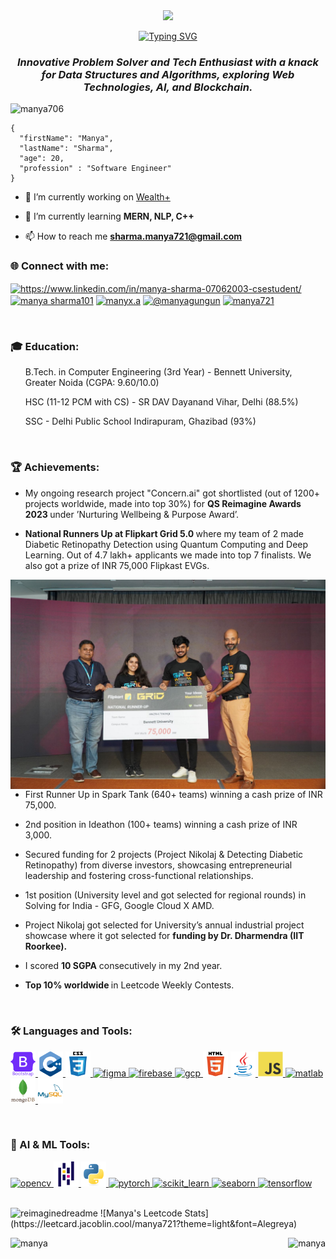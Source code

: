<div align="center"; margin-bottom="60";>
  <img height="250" src="https://media.giphy.com/media/L1R1tvI9svkIWwpVYr/giphy.gif"  />
</div>

<p align="center">
<a href="https://git.io/typing-svg"><img src="https://readme-typing-svg.herokuapp.com?font=Fira+Code&size=40&pause=1000&color=F749DC&random=false&width=535&height=73&lines=Hi!+I'm+Manya+Sharma" alt="Typing SVG" /></a>
<h3 align="center"><i>Innovative Problem Solver and Tech Enthusiast with a knack for Data Structures and Algorithms, exploring Web Technologies, AI, and Blockchain.</i></h3>

<p align="left"> <img src="https://komarev.com/ghpvc/?username=manya706&label=Profile%20views&color=0e75b6&style=flat" alt="manya706" /> </p>

```
{
  "firstName": "Manya",
  "lastName": "Sharma",
  "age": 20,
  "profession" : "Software Engineer"
}
```

- 🔭 I’m currently working on [Wealth+](https://github.com/manya706/stock-trading-and-banking-system)
  
- 🌱 I’m currently learning **MERN, NLP, C++**

- 📫 How to reach me **sharma.manya721@gmail.com**

<h3 align="left"> 🌐 Connect with me:</h3>
<p align="left">
<a href="https://linkedin.com/in/https://www.linkedin.com/in/manya-sharma-07062003-csestudent/" target="blank"><img align="center" src="https://raw.githubusercontent.com/rahuldkjain/github-profile-readme-generator/master/src/images/icons/Social/linked-in-alt.svg" alt="https://www.linkedin.com/in/manya-sharma-07062003-csestudent/" height="30" width="40" /></a>
<a href="https://kaggle.com/manya sharma101" target="blank"><img align="center" src="https://raw.githubusercontent.com/rahuldkjain/github-profile-readme-generator/master/src/images/icons/Social/kaggle.svg" alt="manya sharma101" height="30" width="40" /></a>
<a href="https://instagram.com/manyx.a" target="blank"><img align="center" src="https://raw.githubusercontent.com/rahuldkjain/github-profile-readme-generator/master/src/images/icons/Social/instagram.svg" alt="manyx.a" height="30" width="40" /></a>
<a href="https://medium.com/@manyagungun" target="blank"><img align="center" src="https://raw.githubusercontent.com/rahuldkjain/github-profile-readme-generator/master/src/images/icons/Social/medium.svg" alt="@manyagungun" height="30" width="40" /></a>
<a href="https://www.leetcode.com/manya721" target="blank"><img align="center" src="https://raw.githubusercontent.com/rahuldkjain/github-profile-readme-generator/master/src/images/icons/Social/leet-code.svg" alt="manya721" height="30" width="40" /></a>
</p>
<br>
<p>
<h3 align="left"> 🎓 Education:</h3>
  <ul>B.Tech. in Computer Engineering (3rd Year) - Bennett University, Greater Noida (CGPA: 9.60/10.0)</ul>
  <ul>HSC (11-12 PCM with CS) - SR DAV Dayanand Vihar, Delhi (88.5%)</ul>
  <ul>SSC - Delhi Public School Indirapuram, Ghazibad (93%)</ul>
</p>
<br>
<h3 align="left"> 🏆 Achievements:</h3>
<p>
  
- My ongoing research project "Concern.ai" got shortlisted (out of 1200+ projects worldwide, made into top 30%) for <b> QS
Reimagine Awards 2023 </b> under ’Nurturing Wellbeing & Purpose Award’.

- <b>National Runners Up at Flipkart Grid 5.0 </b> where my team of 2 made Diabetic Retinopathy Detection using Quantum
Computing and Deep Learning. Out of 4.7 lakh+ applicants we made into top 7 finalists. We also got a prize of INR 75,000 Flipkast EVGs.

<p> <img align="left" style="max-width:100/%;height:auto;" src="WhatsApp Image 2024-01-17 at 12.26.26 AM.jpeg" alt="manya706" /> </p>

- First Runner Up in Spark Tank (640+ teams) winning a cash prize of INR 75,000.
  
- 2nd position in Ideathon (100+ teams) winning a cash prize of INR 3,000.

- Secured funding for 2 projects (Project Nikolaj & Detecting Diabetic Retinopathy) from diverse investors, showcasing entrepreneurial leadership and fostering cross-functional relationships.

- 1st position (University level and got selected for regional rounds) in Solving for India - GFG, Google Cloud X AMD.

- Project Nikolaj got selected for University’s annual industrial project showcase where it got selected for <b>funding by
Dr. Dharmendra (IIT Roorkee).</b>

- I scored <b>10 SGPA</b> consecutively in my 2nd year.
- <b>Top 10% worldwide </b>in Leetcode Weekly Contests. 
    
</p>
<br>
<h3 align="left"> 🛠️ Languages and Tools:</h3>
<p align="left"> <a href="https://getbootstrap.com" target="_blank" rel="noreferrer"> <img src="https://raw.githubusercontent.com/devicons/devicon/master/icons/bootstrap/bootstrap-plain-wordmark.svg" alt="bootstrap" width="40" height="40"/> </a> <a href="https://www.w3schools.com/cpp/" target="_blank" rel="noreferrer"> <img src="https://raw.githubusercontent.com/devicons/devicon/master/icons/cplusplus/cplusplus-original.svg" alt="cplusplus" width="40" height="40"/> </a> <a href="https://www.w3schools.com/css/" target="_blank" rel="noreferrer"> <img src="https://raw.githubusercontent.com/devicons/devicon/master/icons/css3/css3-original-wordmark.svg" alt="css3" width="40" height="40"/> </a> <a href="https://www.figma.com/" target="_blank" rel="noreferrer"> <img src="https://www.vectorlogo.zone/logos/figma/figma-icon.svg" alt="figma" width="40" height="40"/> </a> <a href="https://firebase.google.com/" target="_blank" rel="noreferrer"> <img src="https://www.vectorlogo.zone/logos/firebase/firebase-icon.svg" alt="firebase" width="40" height="40"/> </a> <a href="https://cloud.google.com" target="_blank" rel="noreferrer"> <img src="https://www.vectorlogo.zone/logos/google_cloud/google_cloud-icon.svg" alt="gcp" width="40" height="40"/> </a> <a href="https://www.w3.org/html/" target="_blank" rel="noreferrer"> <img src="https://raw.githubusercontent.com/devicons/devicon/master/icons/html5/html5-original-wordmark.svg" alt="html5" width="40" height="40"/> </a> <a href="https://www.java.com" target="_blank" rel="noreferrer"> <img src="https://raw.githubusercontent.com/devicons/devicon/master/icons/java/java-original.svg" alt="java" width="40" height="40"/> </a> <a href="https://developer.mozilla.org/en-US/docs/Web/JavaScript" target="_blank" rel="noreferrer"> <img src="https://raw.githubusercontent.com/devicons/devicon/master/icons/javascript/javascript-original.svg" alt="javascript" width="40" height="40"/> </a> <a href="https://www.mathworks.com/" target="_blank" rel="noreferrer"> <img src="https://upload.wikimedia.org/wikipedia/commons/2/21/Matlab_Logo.png" alt="matlab" width="40" height="40"/> </a> <a href="https://www.mongodb.com/" target="_blank" rel="noreferrer"> <img src="https://raw.githubusercontent.com/devicons/devicon/master/icons/mongodb/mongodb-original-wordmark.svg" alt="mongodb" width="40" height="40"/> </a> <a href="https://www.mysql.com/" target="_blank" rel="noreferrer"> <img src="https://raw.githubusercontent.com/devicons/devicon/master/icons/mysql/mysql-original-wordmark.svg" alt="mysql" width="40" height="40"/> </a> </p><br>
<h3 align="left"> 🤖 AI & ML Tools:</h3>
<p>
<a href="https://opencv.org/" target="_blank" rel="noreferrer"> <img src="https://www.vectorlogo.zone/logos/opencv/opencv-icon.svg" alt="opencv" width="40" height="40"/> </a> <a href="https://pandas.pydata.org/" target="_blank" rel="noreferrer"> <img src="https://raw.githubusercontent.com/devicons/devicon/2ae2a900d2f041da66e950e4d48052658d850630/icons/pandas/pandas-original.svg" alt="pandas" width="40" height="40"/> </a> <a href="https://www.python.org" target="_blank" rel="noreferrer"> <img src="https://raw.githubusercontent.com/devicons/devicon/master/icons/python/python-original.svg" alt="python" width="40" height="40"/> </a> <a href="https://pytorch.org/" target="_blank" rel="noreferrer"> <img src="https://www.vectorlogo.zone/logos/pytorch/pytorch-icon.svg" alt="pytorch" width="40" height="40"/> </a> <a href="https://scikit-learn.org/" target="_blank" rel="noreferrer"> <img src="https://upload.wikimedia.org/wikipedia/commons/0/05/Scikit_learn_logo_small.svg" alt="scikit_learn" width="40" height="40"/> </a> <a href="https://seaborn.pydata.org/" target="_blank" rel="noreferrer"> <img src="https://seaborn.pydata.org/_images/logo-mark-lightbg.svg" alt="seaborn" width="40" height="40"/> </a> <a href="https://www.tensorflow.org" target="_blank" rel="noreferrer"> <img src="https://www.vectorlogo.zone/logos/tensorflow/tensorflow-icon.svg" alt="tensorflow" width="40" height="40"/> </a> </p>

<br>


<!-- <p><img align="left" src="https://github-readme-stats.vercel.app/api/top-langs?username=manya706&show_icons=true&locale=en&layout=compact" alt="manya706" /></p> -->
<!--
<p>&nbsp;<img align="center" src="https://github-readme-stats.vercel.app/api?username=manya706&show_icons=true&locale=en" alt="manya706" /></p>
-->
<img src="https://myreadme.vercel.app/api/embed/manya706?panels=userstatistics,toprepositories,toplanguages,commitgraph" alt="reimaginedreadme" />
![Manya's Leetcode Stats](https://leetcard.jacoblin.cool/manya721?theme=light&font=Alegreya)

<p><img align="left" src="https://github-readme-streak-stats.herokuapp.com/?user=manya706&" alt="manya" />  <img align ="right" margin-right ="10px" src="https://github-readme-stats.vercel.app/api/top-langs?username=manya706&show_icons=true&locale=en&layout=compact&theme=chartreuse-light" alt="manya" /></p>
